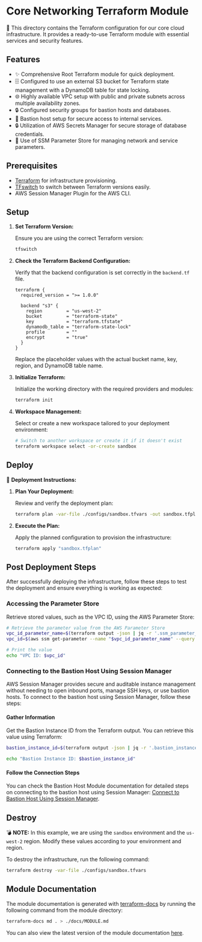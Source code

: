 # Core Networking Terraform Module

🏢 This directory contains the Terraform configuration for our core cloud infrastructure. It provides a ready-to-use Terraform module with essential services and security features.

## Features

- ✨ Comprehensive Root Terraform module for quick deployment.
- 🗄️ Configured to use an external S3 bucket for Terraform state management with a DynamoDB table for state locking.
- 🌐 Highly available VPC setup with public and private subnets across multiple availability zones.
- 🔒 Configured security groups for bastion hosts and databases.
- 🔑 Bastion host setup for secure access to internal services.
- 🔒 Utilization of AWS Secrets Manager for secure storage of database credentials.
- 🔧 Use of SSM Parameter Store for managing network and service parameters.

## Prerequisites

- [Terraform](https://www.terraform.io/downloads.html) for infrastructure provisioning.
- [TFswitch](https://tfswitch.warrensbox.com/) to switch between Terraform versions easily.
- AWS Session Manager Plugin for the AWS CLI.

## Setup

1. **Set Terraform Version:**

   Ensure you are using the correct Terraform version:

   ```sh
   tfswitch
   ```

2. **Check the Terraform Backend Configuration:**

   Verify that the backend configuration is set correctly in the `backend.tf` file.

   ```hcl
   terraform {
     required_version = ">= 1.0.0"

     backend "s3" {
       region         = "us-west-2"
       bucket         = "terraform-state"
       key            = "terraform.tfstate"
       dynamodb_table = "terraform-state-lock"
       profile        = ""
       encrypt        = "true"
     }
   }
   ```

   Replace the placeholder values with the actual bucket name, key, region, and DynamoDB table name.

3. **Initialize Terraform:**

   Initialize the working directory with the required providers and modules:

   ```sh
   terraform init
   ```

4. **Workspace Management:**

   Select or create a new workspace tailored to your deployment environment:

   ```sh
   # Switch to another workspace or create it if it doesn't exist
   terraform workspace select -or-create sandbox
   ```

## Deploy

🚀 **Deployment Instructions:**

1. **Plan Your Deployment:**

   Review and verify the deployment plan:

   ```sh
   terraform plan -var-file ./configs/sandbox.tfvars -out sandbox.tfplan
   ```

2. **Execute the Plan:**

   Apply the planned configuration to provision the infrastructure:

   ```sh
   terraform apply "sandbox.tfplan"
   ```

## Post Deployment Steps

After successfully deploying the infrastructure, follow these steps to test the deployment and ensure everything is working as expected:

### Accessing the Parameter Store

Retrieve stored values, such as the VPC ID, using the AWS Parameter Store:

```bash
# Retrieve the parameter value from the AWS Parameter Store
vpc_id_parameter_name=$(terraform output -json | jq -r '.ssm_parameter_vpc_id.value')
vpc_id=$(aws ssm get-parameter --name "$vpc_id_parameter_name" --query 'Parameter.Value' --output text)

# Print the value
echo "VPC ID: $vpc_id"
```

### Connecting to the Bastion Host Using Session Manager

AWS Session Manager provides secure and auditable instance management without needing to open inbound ports, manage SSH keys, or use bastion hosts. To connect to the bastion host using Session Manager, follow these steps:

#### Gather Information

Get the Bastion Instance ID from the Terraform output. You can retrieve this value using Terraform:

```bash
bastion_instance_id=$(terraform output -json | jq -r '.bastion_instance_id.value')

echo "Bastion Instance ID: $bastion_instance_id"
```

#### Follow the Connection Steps

You can check the Bastion Host Module documentation for detailed steps on connecting to the bastion host using Session Manager: [Connect to Bastion Host Using Session Manager](../../modules/bastion/README.md#connecting-to-the-bastion-host-using-session-manager).

## Destroy

💣 **NOTE:** In this example, we are using the `sandbox` environment and the `us-west-2` region. Modify these values according to your environment and region.

To destroy the infrastructure, run the following command:

```sh
terraform destroy -var-file ./configs/sandbox.tfvars
```

## Module Documentation

The module documentation is generated with [terraform-docs](https://github.com/terraform-docs/terraform-docs) by running the following command from the module directory:

```sh
terraform-docs md . > ./docs/MODULE.md
```

You can also view the latest version of the module documentation [here](./docs/MODULE.md).
